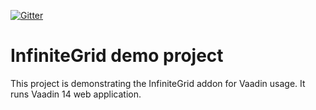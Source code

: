 [![Gitter](https://badges.gitter.im/Join%20Chat.svg)](https://gitter.im/vaadin-flow/Lobby#?utm_source=badge&utm_medium=badge&utm_campaign=pr-badge)

# InfiniteGrid demo project

This project is demonstrating the InfiniteGrid addon for Vaadin usage. It runs Vaadin 14 web application.